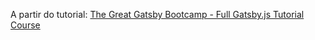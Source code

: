 A partir do tutorial: [The Great Gatsby Bootcamp - Full Gatsby.js Tutorial Course](https://www.youtube.com/watch?v=kzWIUX3CpuI)
